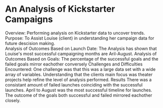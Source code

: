 # An Analysis of Kickstarter Campaigns
Overview: Performing analysis on Kickstarter data to uncover trends.
Purpose: To Assist Louise (client) in understanding her campaign data for future descision making.  
Analysis of Outcomes Based on Launch Date: The Analysis has shown that Louise's most successful campaigning months are Aril-August.
Analysis of Outcomes Based on Goals: The percentage of the successful goals and the failed goals mirror eachother conversely 
Challenges and Difficulties Encountered: One challenge was that this was a large data set with a wide array of variables. Understanding that the clients main focus was theater projects help refine the level of analysis performed.
Results 
  There was a consistant amount of failed launches coinciding with the successful launches. April to August was the most successful timeline for launches. 
  The outcome of the goals both successful and failed mirrored eachother closely. 
